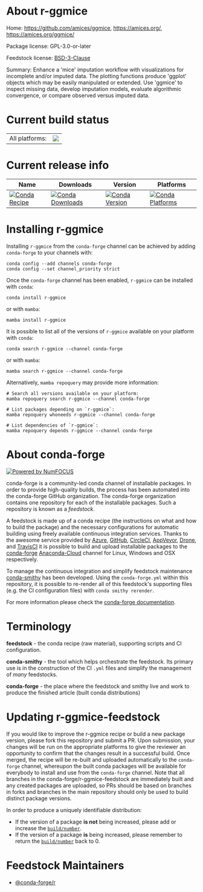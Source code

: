 About r-ggmice
==============

Home: https://github.com/amices/ggmice, https://amices.org/, https://amices.org/ggmice/

Package license: GPL-3.0-or-later

Feedstock license: [BSD-3-Clause](https://github.com/conda-forge/r-ggmice-feedstock/blob/main/LICENSE.txt)

Summary: Enhance a 'mice' imputation workflow with visualizations for incomplete and/or imputed data. The plotting functions produce 'ggplot' objects which may be easily manipulated or extended. Use 'ggmice' to inspect missing data, develop imputation models, evaluate algorithmic convergence, or compare observed versus imputed data.

Current build status
====================


<table><tr><td>All platforms:</td>
    <td>
      <a href="https://dev.azure.com/conda-forge/feedstock-builds/_build/latest?definitionId=16099&branchName=main">
        <img src="https://dev.azure.com/conda-forge/feedstock-builds/_apis/build/status/r-ggmice-feedstock?branchName=main">
      </a>
    </td>
  </tr>
</table>

Current release info
====================

| Name | Downloads | Version | Platforms |
| --- | --- | --- | --- |
| [![Conda Recipe](https://img.shields.io/badge/recipe-r--ggmice-green.svg)](https://anaconda.org/conda-forge/r-ggmice) | [![Conda Downloads](https://img.shields.io/conda/dn/conda-forge/r-ggmice.svg)](https://anaconda.org/conda-forge/r-ggmice) | [![Conda Version](https://img.shields.io/conda/vn/conda-forge/r-ggmice.svg)](https://anaconda.org/conda-forge/r-ggmice) | [![Conda Platforms](https://img.shields.io/conda/pn/conda-forge/r-ggmice.svg)](https://anaconda.org/conda-forge/r-ggmice) |

Installing r-ggmice
===================

Installing `r-ggmice` from the `conda-forge` channel can be achieved by adding `conda-forge` to your channels with:

```
conda config --add channels conda-forge
conda config --set channel_priority strict
```

Once the `conda-forge` channel has been enabled, `r-ggmice` can be installed with `conda`:

```
conda install r-ggmice
```

or with `mamba`:

```
mamba install r-ggmice
```

It is possible to list all of the versions of `r-ggmice` available on your platform with `conda`:

```
conda search r-ggmice --channel conda-forge
```

or with `mamba`:

```
mamba search r-ggmice --channel conda-forge
```

Alternatively, `mamba repoquery` may provide more information:

```
# Search all versions available on your platform:
mamba repoquery search r-ggmice --channel conda-forge

# List packages depending on `r-ggmice`:
mamba repoquery whoneeds r-ggmice --channel conda-forge

# List dependencies of `r-ggmice`:
mamba repoquery depends r-ggmice --channel conda-forge
```


About conda-forge
=================

[![Powered by
NumFOCUS](https://img.shields.io/badge/powered%20by-NumFOCUS-orange.svg?style=flat&colorA=E1523D&colorB=007D8A)](https://numfocus.org)

conda-forge is a community-led conda channel of installable packages.
In order to provide high-quality builds, the process has been automated into the
conda-forge GitHub organization. The conda-forge organization contains one repository
for each of the installable packages. Such a repository is known as a *feedstock*.

A feedstock is made up of a conda recipe (the instructions on what and how to build
the package) and the necessary configurations for automatic building using freely
available continuous integration services. Thanks to the awesome service provided by
[Azure](https://azure.microsoft.com/en-us/services/devops/), [GitHub](https://github.com/),
[CircleCI](https://circleci.com/), [AppVeyor](https://www.appveyor.com/),
[Drone](https://cloud.drone.io/welcome), and [TravisCI](https://travis-ci.com/)
it is possible to build and upload installable packages to the
[conda-forge](https://anaconda.org/conda-forge) [Anaconda-Cloud](https://anaconda.org/)
channel for Linux, Windows and OSX respectively.

To manage the continuous integration and simplify feedstock maintenance
[conda-smithy](https://github.com/conda-forge/conda-smithy) has been developed.
Using the ``conda-forge.yml`` within this repository, it is possible to re-render all of
this feedstock's supporting files (e.g. the CI configuration files) with ``conda smithy rerender``.

For more information please check the [conda-forge documentation](https://conda-forge.org/docs/).

Terminology
===========

**feedstock** - the conda recipe (raw material), supporting scripts and CI configuration.

**conda-smithy** - the tool which helps orchestrate the feedstock.
                   Its primary use is in the construction of the CI ``.yml`` files
                   and simplify the management of *many* feedstocks.

**conda-forge** - the place where the feedstock and smithy live and work to
                  produce the finished article (built conda distributions)


Updating r-ggmice-feedstock
===========================

If you would like to improve the r-ggmice recipe or build a new
package version, please fork this repository and submit a PR. Upon submission,
your changes will be run on the appropriate platforms to give the reviewer an
opportunity to confirm that the changes result in a successful build. Once
merged, the recipe will be re-built and uploaded automatically to the
`conda-forge` channel, whereupon the built conda packages will be available for
everybody to install and use from the `conda-forge` channel.
Note that all branches in the conda-forge/r-ggmice-feedstock are
immediately built and any created packages are uploaded, so PRs should be based
on branches in forks and branches in the main repository should only be used to
build distinct package versions.

In order to produce a uniquely identifiable distribution:
 * If the version of a package **is not** being increased, please add or increase
   the [``build/number``](https://docs.conda.io/projects/conda-build/en/latest/resources/define-metadata.html#build-number-and-string).
 * If the version of a package **is** being increased, please remember to return
   the [``build/number``](https://docs.conda.io/projects/conda-build/en/latest/resources/define-metadata.html#build-number-and-string)
   back to 0.

Feedstock Maintainers
=====================

* [@conda-forge/r](https://github.com/conda-forge/r/)

